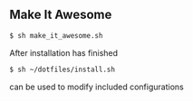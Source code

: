 ## Make It Awesome
```bash
$ sh make_it_awesome.sh
```

After installation has finished
```bash 
$ sh ~/dotfiles/install.sh
```

can be used to modify included configurations
